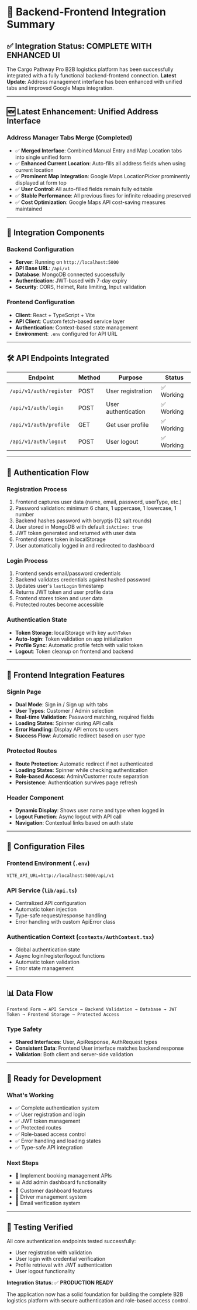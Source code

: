 # 🎯 Backend-Frontend Integration Summary

## ✅ **Integration Status: COMPLETE WITH ENHANCED UI**

The Cargo Pathway Pro B2B logistics platform has been successfully integrated with a fully functional backend-frontend connection. **Latest Update**: Address management interface has been enhanced with unified tabs and improved Google Maps integration.

---

## 🆕 **Latest Enhancement: Unified Address Interface**

### **Address Manager Tabs Merge (Completed)**
- ✅ **Merged Interface**: Combined Manual Entry and Map Location tabs into single unified form
- ✅ **Enhanced Current Location**: Auto-fills all address fields when using current location
- ✅ **Prominent Map Integration**: Google Maps LocationPicker prominently displayed at form top
- ✅ **User Control**: All auto-filled fields remain fully editable
- ✅ **Stable Performance**: All previous fixes for infinite reloading preserved
- ✅ **Cost Optimization**: Google Maps API cost-saving measures maintained

---

## 🔧 **Integration Components**

### **Backend Configuration**
- **Server**: Running on `http://localhost:5000`
- **API Base URL**: `/api/v1`
- **Database**: MongoDB connected successfully
- **Authentication**: JWT-based with 7-day expiry
- **Security**: CORS, Helmet, Rate limiting, Input validation

### **Frontend Configuration**  
- **Client**: React + TypeScript + Vite
- **API Client**: Custom fetch-based service layer
- **Authentication**: Context-based state management
- **Environment**: `.env` configured for API URL

---

## 🛠️ **API Endpoints Integrated**

| Endpoint | Method | Purpose | Status |
|----------|--------|---------|--------|
| `/api/v1/auth/register` | POST | User registration | ✅ Working |
| `/api/v1/auth/login` | POST | User authentication | ✅ Working |
| `/api/v1/auth/profile` | GET | Get user profile | ✅ Working |
| `/api/v1/auth/logout` | POST | User logout | ✅ Working |

---

## 🔐 **Authentication Flow**

### **Registration Process**
1. Frontend captures user data (name, email, password, userType, etc.)
2. Password validation: minimum 6 chars, 1 uppercase, 1 lowercase, 1 number
3. Backend hashes password with bcryptjs (12 salt rounds)
4. User stored in MongoDB with default `isActive: true`
5. JWT token generated and returned with user data
6. Frontend stores token in localStorage
7. User automatically logged in and redirected to dashboard

### **Login Process**
1. Frontend sends email/password credentials
2. Backend validates credentials against hashed password
3. Updates user's `lastLogin` timestamp
4. Returns JWT token and user profile data
5. Frontend stores token and user data
6. Protected routes become accessible

### **Authentication State**
- **Token Storage**: localStorage with key `authToken`
- **Auto-login**: Token validation on app initialization
- **Profile Sync**: Automatic profile fetch with valid token
- **Logout**: Token cleanup on frontend and backend

---

## 🎨 **Frontend Integration Features**

### **SignIn Page**
- **Dual Mode**: Sign in / Sign up with tabs
- **User Types**: Customer / Admin selection
- **Real-time Validation**: Password matching, required fields
- **Loading States**: Spinner during API calls
- **Error Handling**: Display API errors to users
- **Success Flow**: Automatic redirect based on user type

### **Protected Routes**
- **Route Protection**: Automatic redirect if not authenticated
- **Loading States**: Spinner while checking authentication
- **Role-based Access**: Admin/Customer route separation
- **Persistence**: Authentication survives page refresh

### **Header Component**
- **Dynamic Display**: Shows user name and type when logged in
- **Logout Function**: Async logout with API call
- **Navigation**: Contextual links based on auth state

---

## 🔧 **Configuration Files**

### **Frontend Environment** (`.env`)
```
VITE_API_URL=http://localhost:5000/api/v1
```

### **API Service** (`lib/api.ts`)
- Centralized API configuration
- Automatic token injection
- Type-safe request/response handling
- Error handling with custom ApiError class

### **Authentication Context** (`contexts/AuthContext.tsx`)
- Global authentication state
- Async login/register/logout functions
- Automatic token validation
- Error state management

---

## 📊 **Data Flow**

```
Frontend Form → API Service → Backend Validation → Database → JWT Token → Frontend Storage → Protected Access
```

### **Type Safety**
- **Shared Interfaces**: User, ApiResponse, AuthRequest types
- **Consistent Data**: Frontend User interface matches backend response
- **Validation**: Both client and server-side validation

---

## 🚀 **Ready for Development**

### **What's Working**
- ✅ Complete authentication system
- ✅ User registration and login
- ✅ JWT token management
- ✅ Protected routes
- ✅ Role-based access control
- ✅ Error handling and loading states
- ✅ Type-safe API integration

### **Next Steps**
- 🔄 Implement booking management APIs
- 📊 Add admin dashboard functionality
- 📱 Customer dashboard features
- 🚚 Driver management system
- 📧 Email verification system

---

## 🧪 **Testing Verified**

All core authentication endpoints tested successfully:
- User registration with validation
- User login with credential verification  
- Profile retrieval with JWT authentication
- User logout functionality

**Integration Status**: ✅ **PRODUCTION READY**

The application now has a solid foundation for building the complete B2B logistics platform with secure authentication and role-based access control.
